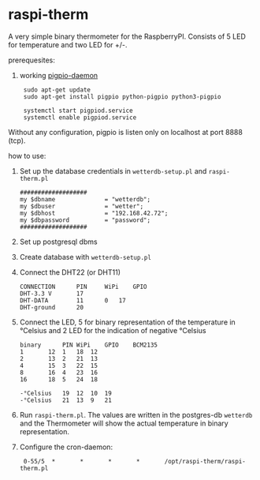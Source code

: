 # raspi-therm

A very simple binary thermometer for the RaspberryPI. Consists of 5 LED for temperature
and two LED for +/-. 

prerequesites:

1. working [pigpio-daemon](http://abyz.me.uk/rpi/pigpio/index.html)

        sudo apt-get update
        sudo apt-get install pigpio python-pigpio python3-pigpio

        systemctl start pigpiod.service
        systemctl enable pigpiod.service

Without any configuration, pigpio is listen only on localhost at port 8888 (tcp).


how to use:

1.	Set up the database credentials in `wetterdb-setup.pl` and `raspi-therm.pl`


		###################                                                                          
		my $dbname              = "wetterdb";                                                        
		my $dbuser              = "wetter";                                                          
		my $dbhost              = "192.168.42.72";                                                   
		my $dbpassword          = "password";                                                        
		###################                              

2.	Set up postgresql dbms 

3.	Create database with `wetterdb-setup.pl`

4.	Connect the DHT22 (or DHT11)

		CONNECTION		PIN		WiPi	GPIO
		DHT-3.3 V		17
		DHT-DATA		11		0	17
		DHT-ground		20

5.	Connect the LED, 5 for binary representation of the temperature in °Celsius and
	2 LED for the indication of negative °Celsius


		binary		PIN	WiPi	GPIO	BCM2135
		1		12	1	18	12
		2		13	2	21	13
		4		15	3	22	15
		8		16	4	23	16
		16		18	5	24	18

		-°Celsius	19	12	10	19	
		-°Celsius	21	13	9	21

6.	Run `raspi-therm.pl`. The values are written in the postgres-db `wetterdb` 
	and the Thermometer	will show the actual temperature in binary representation.

7. Configure the cron-daemon:

        0-55/5  *       *       *       *       /opt/raspi-therm/raspi-therm.pl


